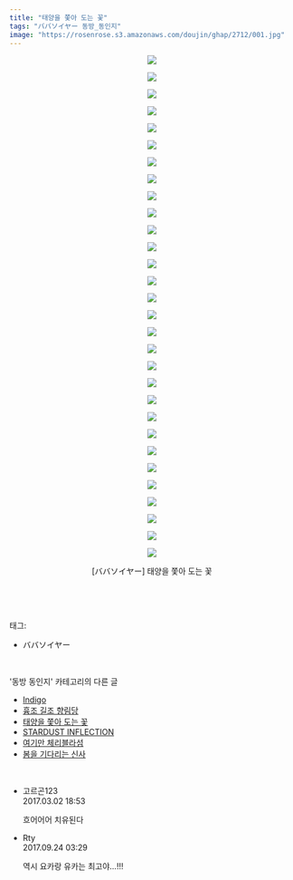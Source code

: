 ```yaml
---
title: "태양을 쫓아 도는 꽃"
tags: "ババソイヤー 동방_동인지"
image: "https://rosenrose.s3.amazonaws.com/doujin/ghap/2712/001.jpg"
---
```

<div class="article">
<p style="text-align: center; clear: none; float: none;"><img src="{{ site.imgserver1 }}/ghap/2712/001.jpg"/></p>
<p style="text-align: center; clear: none; float: none;"><img src="{{ site.imgserver1 }}/ghap/2712/002.jpg"/></p>
<p style="text-align: center; clear: none; float: none;"><img src="{{ site.imgserver1 }}/ghap/2712/003.jpg"/></p>
<p style="text-align: center; clear: none; float: none;"><img src="{{ site.imgserver1 }}/ghap/2712/004.jpg"/></p>
<p style="text-align: center; clear: none; float: none;"><img src="{{ site.imgserver1 }}/ghap/2712/005.jpg"/></p>
<p style="text-align: center; clear: none; float: none;"><img src="{{ site.imgserver1 }}/ghap/2712/006.jpg"/></p>
<p style="text-align: center; clear: none; float: none;"><img src="{{ site.imgserver1 }}/ghap/2712/007.jpg"/></p>
<p style="text-align: center; clear: none; float: none;"><img src="{{ site.imgserver1 }}/ghap/2712/008.jpg"/></p>
<p style="text-align: center; clear: none; float: none;"><img src="{{ site.imgserver1 }}/ghap/2712/009.jpg"/></p>
<p style="text-align: center; clear: none; float: none;"><img src="{{ site.imgserver1 }}/ghap/2712/010.jpg"/></p>
<p style="text-align: center; clear: none; float: none;"><img src="{{ site.imgserver1 }}/ghap/2712/011.jpg"/></p>
<p style="text-align: center; clear: none; float: none;"><img src="{{ site.imgserver1 }}/ghap/2712/012.jpg"/></p>
<p style="text-align: center; clear: none; float: none;"><img src="{{ site.imgserver1 }}/ghap/2712/013.jpg"/></p>
<p style="text-align: center; clear: none; float: none;"><img src="{{ site.imgserver1 }}/ghap/2712/014.jpg"/></p>
<p style="text-align: center; clear: none; float: none;"><img src="{{ site.imgserver1 }}/ghap/2712/015.jpg"/></p>
<p style="text-align: center; clear: none; float: none;"><img src="{{ site.imgserver1 }}/ghap/2712/016.jpg"/></p>
<p style="text-align: center; clear: none; float: none;"><img src="{{ site.imgserver1 }}/ghap/2712/017.jpg"/></p>
<p style="text-align: center; clear: none; float: none;"><img src="{{ site.imgserver1 }}/ghap/2712/018.jpg"/></p>
<p style="text-align: center; clear: none; float: none;"><img src="{{ site.imgserver1 }}/ghap/2712/019.jpg"/></p>
<p style="text-align: center; clear: none; float: none;"><img src="{{ site.imgserver1 }}/ghap/2712/020.jpg"/></p>
<p style="text-align: center; clear: none; float: none;"><img src="{{ site.imgserver1 }}/ghap/2712/021.jpg"/></p>
<p style="text-align: center; clear: none; float: none;"><img src="{{ site.imgserver1 }}/ghap/2712/022.jpg"/></p>
<p style="text-align: center; clear: none; float: none;"><img src="{{ site.imgserver1 }}/ghap/2712/023.jpg"/></p>
<p style="text-align: center; clear: none; float: none;"><img src="{{ site.imgserver1 }}/ghap/2712/024.jpg"/></p>
<p style="text-align: center; clear: none; float: none;"><img src="{{ site.imgserver1 }}/ghap/2712/025.jpg"/></p>
<p style="text-align: center; clear: none; float: none;"><img src="{{ site.imgserver1 }}/ghap/2712/026.jpg"/></p>
<p style="text-align: center; clear: none; float: none;"><img src="{{ site.imgserver1 }}/ghap/2712/027.jpg"/></p>
<p style="text-align: center; clear: none; float: none;"><img src="{{ site.imgserver1 }}/ghap/2712/028.jpg"/></p>
<p style="text-align: center; clear: none; float: none;"><img src="{{ site.imgserver1 }}/ghap/2712/029.jpg"/></p>
<p style="text-align: center; clear: none; float: none;"><img src="{{ site.imgserver1 }}/ghap/2712/030.jpg"/></p>
<p style="text-align: center; clear: none; float: none;">[ババソイヤー] 태양을 쫓아 도는 꽃</p>
<p><br/></p>
</div><br/>
<div class="tagTrail">
<p>태그: </p>
<ul>
<li>ババソイヤー</li>
</ul>
</div><br/>
<div class="another">
<p>'동방 동인지' 카테고리의 다른 글</p>
<ul>
<li><a href="/ghap_2714">Indigo</a></li>
<li><a href="/ghap_2713">흉조 길조 향림당</a></li>
<li><a href="/ghap_2712">태양을 쫓아 도는 꽃</a></li>
<li><a href="/ghap_2711">STARDUST INFLECTION</a></li>
<li><a href="/ghap_2710">여기만 체리블라섬</a></li>
<li><a href="/ghap_2709">봄을 기다리는 신사</a></li>
</ul>
</div><br/>
<div class="cb_module cb_fluid">
<div class="cb_wrt cb_profile">
<div class="comment">
<ul>
<li class="cb_thumb_off" id="comment14929621">
<div class="cb_comment_area">
<div class="cb_info_area">
<div class="cb_section">
<span class="cb_nick_name">고르곤123</span>
</div>
<div class="cb_section">
<span class="cb_date">2017.03.02 18:53 </span>
</div>
</div>
<div class="cb_dsc_comment">
<p class="cb_dsc">
											흐어어어 치유된다 
										</p>
</div>
</div></li>
<li class="cb_thumb_off" id="comment15089391">
<div class="cb_comment_area">
<div class="cb_info_area">
<div class="cb_section">
<span class="cb_nick_name">Rty</span>
</div>
<div class="cb_section">
<span class="cb_date">2017.09.24 03:29 </span>
</div>
</div>
<div class="cb_dsc_comment">
<p class="cb_dsc">
											역시 요카랑 유카는 최고야...!!!
										</p>
</div>
</div></li>
</ul>
</div>
</div><!-- commentList close -->
</div><br/>
